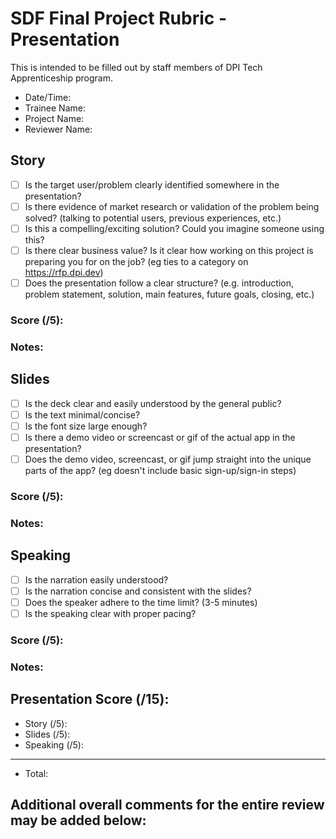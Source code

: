 # SDF Final Project Rubric - Presentation
This is intended to be filled out by staff members of DPI Tech Apprenticeship program.

- Date/Time:
- Trainee Name:
- Project Name:
- Reviewer Name:

## Story
- [ ] Is the target user/problem clearly identified somewhere in the presentation?
- [ ] Is there evidence of market research or validation of the problem being solved? (talking to potential users, previous experiences, etc.)
- [ ] Is this a compelling/exciting solution? Could you imagine someone using this?
- [ ] Is there clear business value? Is it clear how working on this project is preparing you for on the job? (eg ties to a category on https://rfp.dpi.dev)
- [ ] Does the presentation follow a clear structure? (e.g. introduction, problem statement, solution, main features, future goals, closing, etc.)

### Score (/5):

### Notes:

## Slides
- [ ] Is the deck clear and easily understood by the general public?
- [ ] Is the text minimal/concise?
- [ ] Is the font size large enough?
- [ ] Is there a demo video or screencast or gif of the actual app in the presentation?
- [ ] Does the demo video, screencast, or gif jump straight into the unique parts of the app? (eg doesn't include basic sign-up/sign-in steps)

### Score (/5):

### Notes:

## Speaking
- [ ] Is the narration easily understood?
- [ ] Is the narration concise and consistent with the slides?
- [ ] Does the speaker adhere to the time limit? (3-5 minutes)
- [ ] Is the speaking clear with proper pacing?
<!-- TODO: 1 more? -->
<!-- maybe on answering questions? -->

### Score (/5):

### Notes:

## Presentation Score (/15):
- Story (/5):
- Slides (/5):
- Speaking (/5):
---
- Total: 

## Additional overall comments for the entire review may be added below:
```




```
